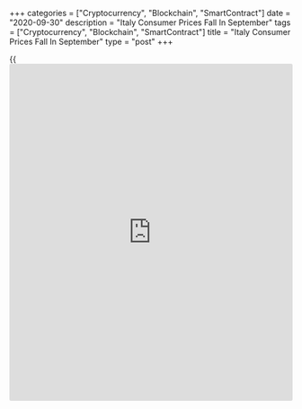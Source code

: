 +++
categories = ["Cryptocurrency", "Blockchain", "SmartContract"]
date = "2020-09-30"
description = "Italy Consumer Prices Fall In September"
tags = ["Cryptocurrency", "Blockchain", "SmartContract"]
title = "Italy Consumer Prices Fall In September"
type = "post"
+++

{{<iframe id="large-banner" src="https://www.bounty.group/#slide=27.0" width="100%" height="600" scrolling="no" style="border: 0px solid rgb(216, 221, 230); border-radius: 3px;">}}

Italy's consumer prices fell in September, data from the statistical
office Istat showed on Wednesday.

The consumer price index fell 0.5 percent year-on-year in September,
same as seen in August. Economists had expected a 0.4 percent fall.

The core inflation excluding prices of energy and unprocessed food eased
to 0.1 percent in September from 0.3 percent in the preceding month.

On a month-on-month basis, consumer prices fell 0.6 percent in
September. Economists had expected a 0.3 percent rise.

The EU measure of harmonized index of consumer prices, or HICP, fell 0.9
percent annually in September, following a 0.5 percent decrease in the
prior month. Economists had expected a 0.4 percent fall.

On a monthly basis, HICP rose 1.0 percent in September. Economists had
expected a 1.4 percent rise.

For comments and feedback [contact](https://www.playgroundfx.com/contact/): editorial@rtt[news](https://www.letsplayfx.com/blog/forex-news-website/).com

[Economic News][1]

 **What parts of the world are seeing the best (and worst) economic
performances lately? Click[here][2] to check out our [Econ Scorecard][2]
and find out! See up-to-the-moment [ranking](https://www.playgroundfx.com/blog/crypto-exchange-ranking/)s for the best and worst
performers in [GDP][3], [unemployment rate][4], [inflation][2] and much
more.**

   1. www.rtt[news](https://www.letsplayfx.com/blog/forex-news-website/).com/Content/EconomicNews.aspx
   2. www.rtt[news](https://www.letsplayfx.com/blog/forex-news-website/).com/economic-scorecard/world-rank/CPI/highest-performance.aspx
   3. www.rtt[news](https://www.letsplayfx.com/blog/forex-news-website/).com/economic-scorecard/world-rank/GDP/highest-performance.aspx
   4. www.rtt[news](https://www.letsplayfx.com/blog/forex-news-website/).com/economic-scorecard/world-rank/unemployment-rate/lowest-performance.aspx